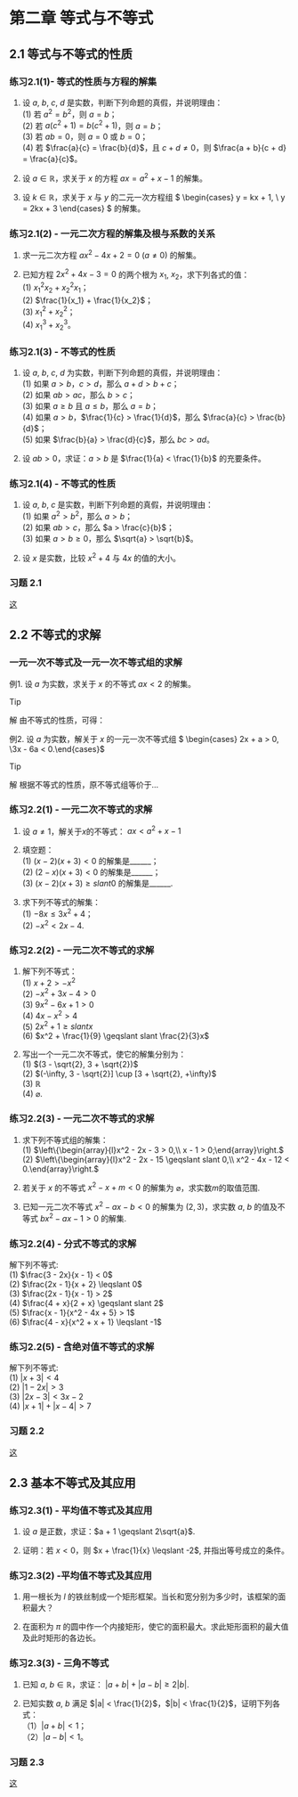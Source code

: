# 第二章 等式与不等式

## 2.1 等式与不等式的性质
### 练习2.1(1)- 等式的性质与方程的解集

1. 设 $a$, $b$, $c$, $d$ 是实数，判断下列命题的真假，并说明理由：  
   (1) 若 $a^2 = b^2$，则 $a = b$；  
   (2) 若 $a(c^2 + 1) = b(c^2 + 1)$，则 $a = b$；  
   (3) 若 $ab = 0$，则 $a = 0$ 或 $b = 0$；  
   (4) 若 $\frac{a}{c} = \frac{b}{d}$，且 $c + d \neq 0$，则 $\frac{a + b}{c + d} = \frac{a}{c}$。  

2. 设 $a \in \mathbb{R}$，求关于 $x$ 的方程 $ax = a^2 + x - 1$ 的解集。  

3. 设 $k \in \mathbb{R}$，求关于 $x$ 与 $y$ 的二元一次方程组  $ \begin{cases}  y = kx + 1, \\ y = 2kx + 3  \end{cases} $  的解集。  


### 练习2.1(2) - 一元二次方程的解集及根与系数的关系

1. 求一元二次方程 $ax^2 - 4x + 2 = 0 \ (a \neq 0)$ 的解集。  


2. 已知方程 $2x^2 + 4x - 3 = 0$ 的两个根为 $x_1$,  $x_2$，求下列各式的值：  
   (1) $x_1^2 x_2 + x_2^2 x_1$；  
   (2) $\frac{1}{x_1} + \frac{1}{x_2}$；  
   (3) $x_1^2 + x_2^2$；  
   (4) $x_1^3 + x_2^3$。  


### 练习2.1(3) - 不等式的性质

1. 设 $a$, $b$, $c$, $d$ 为实数，判断下列命题的真假，并说明理由：  
   (1) 如果 $a > b$，$c > d$，那么 $a + d > b + c$；  
   (2) 如果 $ab > ac$，那么 $b > c$；  
   (3) 如果 $a \geqslant  b$ 且 $a \leq b$，那么 $a = b$；  
   (4) 如果 $a > b$，$\frac{1}{c} > \frac{1}{d}$，那么 $\frac{a}{c} > \frac{b}{d}$；  
   (5) 如果 $\frac{b}{a} > \frac{d}{c}$，那么 $bc > ad$。  

2. 设 $ab > 0$，求证：$a > b$ 是 $\frac{1}{a} < \frac{1}{b}$ 的充要条件。  


### 练习2.1(4) - 不等式的性质

1. 设 $a$, $b$, $c$ 是实数，判断下列命题的真假，并说明理由：  
   (1) 如果 $a^2 > b^2$，那么 $a > b$；  
   (2) 如果 $ab > c$，那么 $a > \frac{c}{b}$；  
   (3) 如果 $a > b \geqslant  0$，那么 $\sqrt{a} > \sqrt{b}$。  

2. 设 $x$ 是实数，比较 $x^2 + 4$ 与 $4x$ 的值的大小。

### 习题 2.1

[这](./2.1习题.md)

## 2.2 不等式的求解

### 一元一次不等式及一元一次不等式组的求解
例1. 设 $a$  为实数，求关于 $x$  的不等式 $ax < 2$  的解集。

> [!TIP]
>
> 解 由不等式的性质，可得：  

例2. 设 $a$  为实数，解关于 $x$  的一元一次不等式组 $ \begin{cases} 2x + a > 0, \\3x - 6a < 0.\end{cases}$ 

> [!TIP]
>
> 解 根据不等式的性质，原不等式组等价于...

### 练习2.2(1) -  一元二次不等式的求解

1. 设 $a \neq 1$，解关于$x$的不等式：  $ax < a^2 + x - 1$
   
2. 填空题：  
   (1) $(x-2)(x+3) < 0$ 的解集是\_\_\_\_\_\_；  
   (2) $(2-x)(x+3) < 0$ 的解集是\_\_\_\_\_\_；  
   (3) $(x-2)(x+3) \geqslant slant 0$ 的解集是\_\_\_\_\_\_.

3. 求下列不等式的解集：  
   (1) $-8x \leqslant 3x^2 + 4$；  
   (2) $-x^2 < 2x - 4$.  


### 练习2.2(2) -  一元二次不等式的求解

1. 解下列不等式：  
   (1) $x + 2 > -x^2$  
   (2) $-x^2 + 3x - 4 > 0$  
   (3) $9x^2 - 6x + 1 > 0$  
   (4) $4x - x^2 > 4$  
   (5) $2x^2 + 1 \geqslant slant x$  
   (6) $x^2 + \frac{1}{9} \geqslant slant \frac{2}{3}x$  

2. 写出一个一元二次不等式，使它的解集分别为：  
   (1) $(3 - \sqrt{2}, 3 + \sqrt{2})$  
   (2) $(-\infty, 3 - \sqrt{2}] \cup [3 + \sqrt{2}, +\infty)$  
   (3) $\mathbb{R}$  
   (4) $\varnothing$.  


### 练习2.2(3) -  一元二次不等式的求解

1. 求下列不等式组的解集：  
   (1) $\left\{\begin{array}{l}x^2 - 2x - 3 > 0,\\ x - 1 > 0;\end{array}\right.$  
   (2) $\left\{\begin{array}{l}x^2 - 2x - 15 \geqslant slant 0,\\ x^2 - 4x - 12 < 0.\end{array}\right.$  

2. 若关于 $x$ 的不等式 $x^2 - x + m < 0$ 的解集为 $\varnothing$，求实数$m$的取值范围.  

3. 已知一元二次不等式 $x^2 - ax - b < 0$ 的解集为 $(2, 3)$，求实数 $a$, $b$ 的值及不等式 $bx^2 - ax - 1 > 0$ 的解集.  


### 练习2.2(4) - 分式不等式的求解

解下列不等式:  
(1) $\frac{3 - 2x}{x - 1} < 0$  
(2) $\frac{2x - 1}{x + 2} \leqslant 0$  
(3) $\frac{2x - 1}{x - 1} > 2$  
(4) $\frac{4 + x}{2 + x} \geqslant slant 2$  
(5) $\frac{x - 1}{x^2 - 4x + 5} > 1$  
(6) $\frac{4 - x}{x^2 + x + 1} \leqslant -1$  


### 练习2.2(5) - 含绝对值不等式的求解

解下列不等式:  
(1) $|x + 3| < 4$  
(2) $|1 - 2x| > 3$  
(3) $|2x - 3| < 3x - 2$  
(4) $|x + 1| + |x - 4| > 7$

### 习题 2.2

[这](./2.2习题.md)

## 2.3 基本不等式及其应用

### 练习2.3(1) - 平均值不等式及其应用
1. 设 $a$ 是正数，求证：$a + 1 \geqslant 2\sqrt{a}$.

2. 证明：若 $x < 0$，则 $x + \frac{1}{x} \leqslant -2$, 并指出等号成立的条件。


### 练习2.3(2) -平均值不等式及其应用
1. 用一根长为 $l$ 的铁丝制成一个矩形框架。当长和宽分别为多少时，该框架的面积最大？

2. 在面积为 $\pi$ 的圆中作一个内接矩形，使它的面积最大。求此矩形面积的最大值及此时矩形的各边长。

### 练习2.3(3) - 三角不等式

1. 已知 $a$,  $b \in \mathbb{R}$，求证：  $|a + b| + |a - b| \geqslant 2|b|$.
   
2. 已知实数 $a$,  $b$ 满足 $|a| < \frac{1}{2}$，$|b| < \frac{1}{2}$，证明下列各式：  
   （1）$|a + b| < 1$；  
   （2）$|a - b| < 1$。
   
### 习题 2.3

[这](./2.3习题.md)
